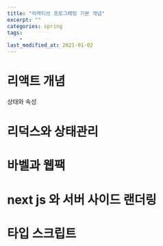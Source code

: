 ```yaml
---
title: "리액티브 프로그래밍 기본 개념"
excerpt: ""
categories: spring
tags:
    - 
last_modified_at: 2021-01-02
---
```


# 리액트 개념
상태와 속성 

# 리덕스와 상태관리 

# 바벨과 웹팩

# next js 와 서버 사이드 랜더링

# 타입 스크립트 